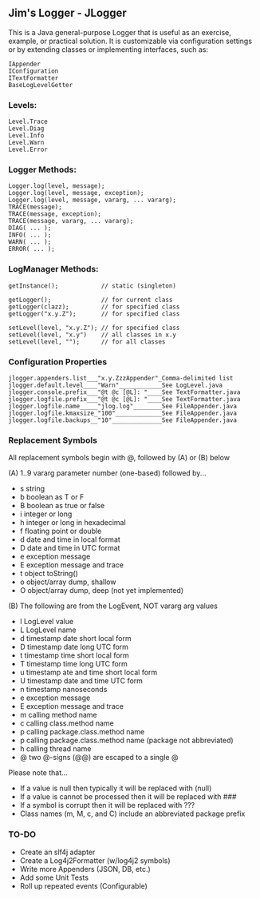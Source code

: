 ## Jim's Logger - JLogger ##

This is a Java general-purpose Logger that is useful as an exercise, example, or practical solution.
It is customizable via configuration settings or by extending classes or implementing interfaces, such as:

 `IAppender`   
 `IConfiguration`  
 `ITextFormatter`  
 `BaseLogLevelGetter`   

### Levels:  ###

 `Level.Trace`     
 `Level.Diag`     
 `Level.Info`     
 `Level.Warn`      
 `Level.Error`

### Logger Methods:  ###

 `Logger.log(level, message);`        
 `Logger.log(level, message, exception);`      
 `Logger.log(level, message, vararg, ... vararg);`      
 `TRACE(message);`      
 `TRACE(message, exception);`     
 `TRACE(message, vararg, ... vararg);`      
 `DIAG( ... );`      
 `INFO( ... );`      
 `WARN( ... );`      
 `ERROR( ... );`  

### LogManager Methods:  ###

 `getInstance();            // static (singleton)`

 `getLogger();              // for current class`    
 `getLogger(clazz);         // for specified class`      
 `getLogger("x.y.Z");       // for specified class`

 `setLevel(level, "x.y.Z"); // for specified class`    
 `setLevel(level, "x.y")    // all classes in x.y`   
 `setLevel(level, "");      // for all classes`

### Configuration Properties ###

 `jlogger.appenders.list___"x.y.ZzzAppender"_Comma-delimited list`     
 `jlogger.default.level____"Warn"____________See LogLevel.java`      
 `jlogger.console.prefix___"@t @c [@L]: "____See TextFormatter.java`     
 `jlogger.logfile.prefix___"@t @c [@L]: "____See TextFormatter.java`     
 `jlogger.logfile.name_____"jlog.log"________See FileAppender.java`     
 `jlogger.logfile.kmaxsize_"100"_____________See FileAppender.java`     
 `jlogger.logfile.backups__"10"______________See FileAppender.java`

### Replacement Symbols ###

All replacement symbols begin with @, followed by (A) or (B) below   

(A) 1..9  vararg parameter number (one-based) followed by...   

 * s     string
 * b     boolean as T or F
 * B     boolean as true or false  
 * i     integer or long  
 * h     integer or long in hexadecimal  
 * f     floating point or double  
 * d     date and time in local format  
 * D     date and time in UTC format  
 * e     exception message  
 * E     exception message and trace  
 * t     object toString()  
 * o     object/array dump, shallow  
 * O     object/array dump, deep (not yet implemented)  

(B) The following are from the LogEvent, NOT vararg arg values  

 * l     LogLevel value  
 * L     LogLevel name  
 * d     timestamp date short local form  
 * D     timestamp date long UTC form  
 * t     timestamp time short local form  
 * T     timestamp time long UTC form  
 * u     timestamp ate and time short local form  
 * U     timestamp date and time UTC form  
 * n     timestamp nanoseconds  
 * e     exception message  
 * E     exception message and trace  
 * m     calling method name  
 * c     calling class.method name  
 * p     calling package.class.method name  
 * p     calling package.class.method name (package not abbreviated)  
 * h     calling thread name  
 * @     two @-signs (@@) are escaped to a single @  

Please note that...    

 * If a value is null then typically it will be replaced with (null)
 * If a value is cannot be processed then it will be replaced with ###
 * If a symbol is corrupt then it will be replaced with ???
 * Class names (m, M, c, and C) include an abbreviated package prefix 

### TO-DO ###

 * Create an slf4j adapter   
 * Create a Log4j2Formatter (w/log4j2 symbols)   
 * Write more Appenders (JSON, DB, etc.)   
 * Add some Unit Tests    
 * Roll up repeated events (Configurable)    
